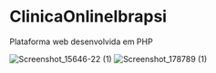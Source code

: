 # ClinicaOnlineIbrapsi
 Plataforma web desenvolvida em PHP

![Screenshot_15646-22 (1)](https://user-images.githubusercontent.com/18754938/154297182-53bb5055-0131-4ba5-af12-6f2a87e56e0c.png)
![Screenshot_178789 (1)](https://user-images.githubusercontent.com/18754938/154297226-5b53471b-a5ef-4323-8ac1-d770174db29d.png)
